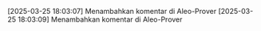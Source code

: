 [2025-03-25 18:03:07] Menambahkan komentar di Aleo-Prover
[2025-03-25 18:03:09] Menambahkan komentar di Aleo-Prover
